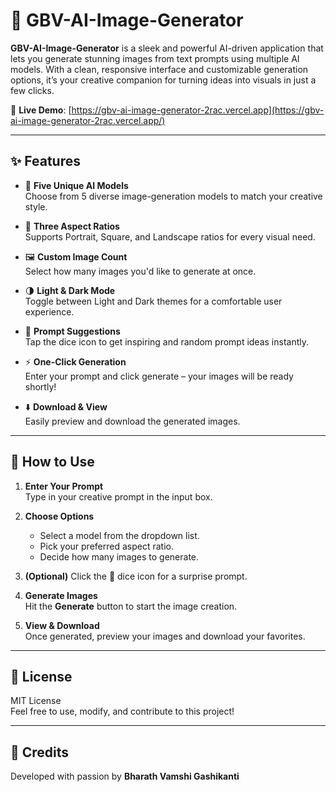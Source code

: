 # 🎨 GBV-AI-Image-Generator

**GBV-AI-Image-Generator** is a sleek and powerful AI-driven application that lets you generate stunning images from text prompts using multiple AI models. With a clean, responsive interface and customizable generation options, it’s your creative companion for turning ideas into visuals in just a few clicks.

🔗 **Live Demo**: [https://gbv-ai-image-generator-2rac.vercel.app](https://gbv-ai-image-generator-2rac.vercel.app/)

---

## ✨ Features

- 🧠 **Five Unique AI Models**  
  Choose from 5 diverse image-generation models to match your creative style.

- 📐 **Three Aspect Ratios**  
  Supports Portrait, Square, and Landscape ratios for every visual need.

- 🖼️ **Custom Image Count**  
  Select how many images you'd like to generate at once.

- 🌗 **Light & Dark Mode**  
  Toggle between Light and Dark themes for a comfortable user experience.

- 🎲 **Prompt Suggestions**  
  Tap the dice icon to get inspiring and random prompt ideas instantly.

- ⚡ **One-Click Generation**  
  Enter your prompt and click generate – your images will be ready shortly!

- ⬇️ **Download & View**  
  Easily preview and download the generated images.

---

## 🚀 How to Use

1. **Enter Your Prompt**  
   Type in your creative prompt in the input box.

2. **Choose Options**  
   - Select a model from the dropdown list.  
   - Pick your preferred aspect ratio.  
   - Decide how many images to generate.

3. **(Optional)** Click the 🎲 dice icon for a surprise prompt.

4. **Generate Images**  
   Hit the **Generate** button to start the image creation.

5. **View & Download**  
   Once generated, preview your images and download your favorites.

---

## 📄 License

MIT License  
Feel free to use, modify, and contribute to this project!

---

## 🙌 Credits

Developed with passion by **Bharath Vamshi Gashikanti**  
